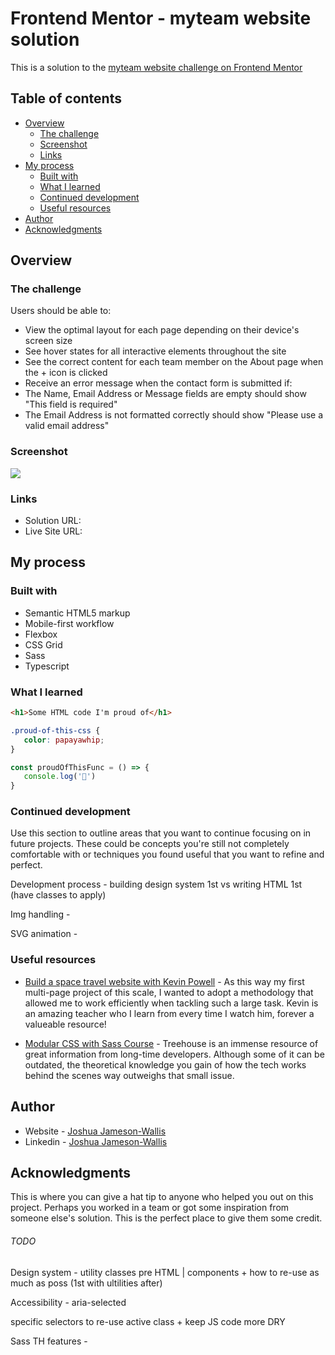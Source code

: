 # Frontend Mentor - myteam website solution

This is a solution to the [myteam website challenge on Frontend Mentor](https://www.frontendmentor.io/challenges/myteam-multipage-website-mxlEauvW)

## Table of contents

-  [Overview](#overview)
   -  [The challenge](#the-challenge)
   -  [Screenshot](#screenshot)
   -  [Links](#links)
-  [My process](#my-process)
   -  [Built with](#built-with)
   -  [What I learned](#what-i-learned)
   -  [Continued development](#continued-development)
   -  [Useful resources](#useful-resources)
-  [Author](#author)
-  [Acknowledgments](#acknowledgments)

## Overview

### The challenge

Users should be able to:

-  View the optimal layout for each page depending on their device's screen size
-  See hover states for all interactive elements throughout the site
-  See the correct content for each team member on the About page when the + icon is clicked
-  Receive an error message when the contact form is submitted if:
-  The Name, Email Address or Message fields are empty should show "This field is required"
-  The Email Address is not formatted correctly should show "Please use a valid email address"

### Screenshot

![](./screenshot.jpg)

### Links

-  Solution URL:
-  Live Site URL:

## My process

### Built with

-  Semantic HTML5 markup
-  Mobile-first workflow
-  Flexbox
-  CSS Grid
-  Sass
-  Typescript

### What I learned

```html
<h1>Some HTML code I'm proud of</h1>
```

```css
.proud-of-this-css {
   color: papayawhip;
}
```

```js
const proudOfThisFunc = () => {
   console.log('🎉')
}
```

### Continued development

Use this section to outline areas that you want to continue focusing on in future projects. These could be concepts you're still not completely comfortable with or techniques you found useful that you want to refine and perfect.

Development process - building design system 1st vs writing HTML 1st (have classes to apply)

Img handling -

SVG animation -

### Useful resources

-  [Build a space travel website with Kevin Powell](https://scrimba.com/learn/spacetravel) - As this way my first multi-page project of this scale, I wanted to adopt a methodology that allowed me to work efficiently when tackling such a large task. Kevin is an amazing teacher who I learn from every time I watch him, forever a valueable resource!

-  [Modular CSS with Sass Course](https://teamtreehouse.com/library/modular-css-with-sass) - Treehouse is an immense resource of great information from long-time developers. Although some of it can be outdated, the theoretical knowledge you gain of how the tech works behind the scenes way outweighs that small issue.

## Author

-  Website - [Joshua Jameson-Wallis](https://joshuajamesonwallis.com)
-  Linkedin - [Joshua Jameson-Wallis]()

## Acknowledgments

This is where you can give a hat tip to anyone who helped you out on this project. Perhaps you worked in a team or got some inspiration from someone else's solution. This is the perfect place to give them some credit.

###### TODO

Design system - utility classes pre HTML | components + how to re-use as much as poss (1st with ultilities after)

Accessibility - aria-selected

specific selectors to re-use active class + keep JS code more DRY

Sass TH features -
